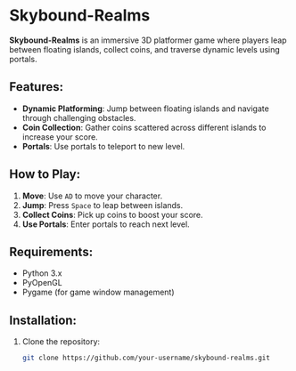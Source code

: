 # Skybound-Realms

**Skybound-Realms** is an immersive 3D platformer game where players leap between floating islands, collect coins, and traverse dynamic levels using portals.

## Features:
- **Dynamic Platforming**: Jump between floating islands and navigate through challenging obstacles.
- **Coin Collection**: Gather coins scattered across different islands to increase your score.
- **Portals**: Use portals to teleport to new level.


## How to Play:
1. **Move**: Use `AD` to move your character.
2. **Jump**: Press `Space` to leap between islands.
3. **Collect Coins**: Pick up coins to boost your score.
4. **Use Portals**: Enter portals to reach next level.

## Requirements:
- Python 3.x
- PyOpenGL
- Pygame (for game window management)

## Installation:
1. Clone the repository:
   ```bash
   git clone https://github.com/your-username/skybound-realms.git
